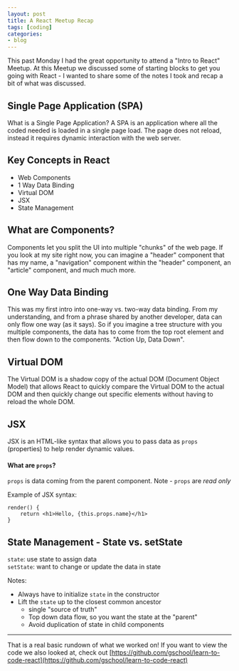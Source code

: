 ```yaml
---
layout: post
title: A React Meetup Recap
tags: [coding]
categories:
- blog
---
```


This past Monday I had the great opportunity to attend a "Intro to React" Meetup. At this Meetup we discussed some of starting blocks to get you going with React - I wanted to share some of the notes I took and recap a bit of what was discussed.

## Single Page Application (SPA)

What is a Single Page Application? A SPA is an application where all the coded needed is loaded in a single page load. The page does not reload, instead it requires dynamic interaction with the web server.

## Key Concepts in React

- Web Components
- 1 Way Data Binding
- Virtual DOM
- JSX
- State Management

## What are Components?

Components let you split the UI into multiple "chunks" of the web page. If you look at my site right now, you can imagine a "header" component that has my name, a "navigation" component within the "header" component, an "article" component, and much much more.

## One Way Data Binding

This was my first intro into one-way vs. two-way data binding. From my understanding, and from a phrase shared by another developer, data can only flow one way (as it says). So if you imagine a tree structure with you multiple components, the data has to come from the top root element and then flow down to the components. "Action Up, Data Down".

## Virtual DOM

The Virtual DOM is a shadow copy of the actual DOM (Document Object Model) that allows React to quickly compare the Virtual DOM to the actual DOM and then quickly change out specific elements without having to reload the whole DOM.

## JSX

JSX is an HTML-like syntax that allows you to pass data as `props` (properties) to help render dynamic values. 

#### What are `props`?
`props` is data coming from the parent component. Note - `props` are *read only*

Example of JSX syntax:
```
render() {
	return <h1>Hello, {this.props.name}</h1>
}
```

## State Management - State vs. setState

`state`: use state to assign data <br />
`setState`: want to change or update the data in state

Notes:
- Always have to initialize `state` in the constructor
- Lift the `state` up to the closest common ancestor
  - single "source of truth"
  - Top down data flow, so you want the state at the "parent"
  - Avoid duplication of state in child components

---

That is a real basic rundown of what we worked on! If you want to view the code we also looked at, check out [https://github.com/gschool/learn-to-code-react](https://github.com/gschool/learn-to-code-react)
